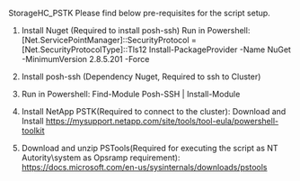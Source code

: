 StorageHC_PSTK
Please find below pre-requisites for the script setup.

1.	Install Nuget (Required to install posh-ssh)
Run in Powershell:
[Net.ServicePointManager]::SecurityProtocol = [Net.SecurityProtocolType]::Tls12
Install-PackageProvider -Name NuGet -MinimumVersion 2.8.5.201 -Force

2.	Install posh-ssh (Dependency Nuget, Required to ssh to Cluster)
3.	Run in Powershell:
Find-Module Posh-SSH | Install-Module

4.	Install NetApp PSTK(Required to connect to the cluster):
Download and Install
https://mysupport.netapp.com/site/tools/tool-eula/powershell-toolkit

5.	Download and unzip PSTools(Required for executing the script as NT Autority\system as Opsramp requirement):
https://docs.microsoft.com/en-us/sysinternals/downloads/pstools

